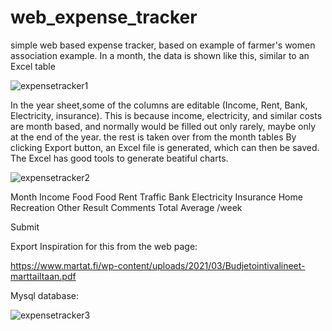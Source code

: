 # web_expense_tracker
simple web based expense tracker, based on example of farmer's women association example. 
In a month, the data is shown like this, similar to an Excel table


![expensetracker1](https://github.com/ReinhardLenz/web_expense_tracker/assets/71219487/0748fcb6-23ca-4ca9-aa6c-85ef030f1c26)





In the year sheet,some of the columns are editable (Income, Rent, Bank, Electricity, insurance). This is because income, electricity, and similar costs are month based, and normally would be filled out only rarely, maybe only at the end of the year. the rest is taken over from the month tables
By clicking Export button, an Excel file is generated, which can then be saved. The Excel has good tools to  generate beatiful charts.

![expensetracker2](https://github.com/ReinhardLenz/web_expense_tracker/assets/71219487/0d7d8827-a78f-487e-9c59-2cdf7bc097ec)


Month	Income	Food	Food	Rent	Traffic	Bank	Electricity	Insurance	Home	Recreation	Other	Result	Comments
Total
Average
/week



Submit

Export
Inspiration for this from the web page:

https://www.martat.fi/wp-content/uploads/2021/03/Budjetointivalineet-marttailtaan.pdf

Mysql database:



![expensetracker3](https://github.com/ReinhardLenz/web_expense_tracker/assets/71219487/3ef765ca-d5ba-4957-a846-d8d877e82949)

